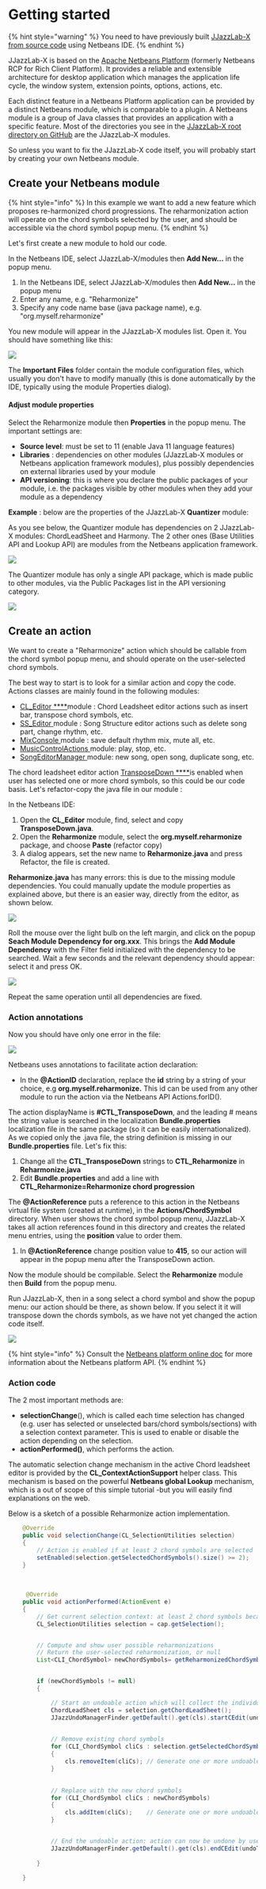 # Getting started

{% hint style="warning" %}
You need to have previously built [JJazzLab-X from source code](build-from-source-code.md) using Netbeans IDE.
{% endhint %}

JJazzLab-X is based on the [Apache Netbeans Platform](https://netbeans.apache.org/kb/docs/platform.html) \(formerly Netbeans RCP for Rich Client Platform\). It provides a reliable and extensible architecture for desktop application which manages the application life cycle, the window system, extension points, options, actions, etc.

Each distinct feature in a Netbeans Platform application can be provided by a distinct Netbeans module, which is comparable to a plugin. A Netbeans module is a group of Java classes that provides an application with a specific feature. Most of the directories you see in the [JJazzLab-X root directory on GitHub](https://github.com/jjazzboss/JJazzLab-X) are the JJazzLab-X modules.

So unless you want to fix the JJazzLab-X code itself, you will probably start by creating your own Netbeans module. 

## Create your Netbeans module

{% hint style="info" %}
In this example we want to add a new feature which proposes re-harmonized chord progressions. The reharmonization action will operate on the chord symbols selected by the user, and should be accessible via the chord symbol popup menu.
{% endhint %}

Let's first create a new module to hold our code.

In the Netbeans IDE, select JJazzLab-X/modules then **Add New...** in the popup menu.

1. In the Netbeans IDE, select JJazzLab-X/modules then **Add New...** in the popup menu
2. Enter any name, e.g. "Reharmonize"
3. Specify any code name base \(java package name\), e.g. "org.myself.reharmonize"

You new module will appear in the JJazzLab-X modules list. Open it. You should have something like this:

![](.gitbook/assets/2021-05-30-18_38_20-window.png)

The **Important Files** folder contain the module configuration files, which usually you don't have to modify manually \(this is done automatically by the IDE, typically using the module Properties dialog\). 

#### Adjust module properties

Select the Reharmonize module then **Properties** in the popup menu. The important settings are:

* **Source level**: must be set to 11 \(enable Java 11 language features\)
* **Libraries** : dependencies on other modules \(JJazzLab-X modules or Netbeans application framework modules\), plus possibly dependencies on external libraries used by your module
* **API versioning**: this is where you declare the public packages of your module, i.e. the packages visible by other modules when they add your module as a dependency

**Example** : below are the properties of the JJazzLab-X **Quantizer** module:

As you see below, the Quantizer module has dependencies on 2 JJazzLab-X modules: ChordLeadSheet and Harmony. The 2 other ones \(Base Utilities API and Lookup API\) are modules from the Netbeans application framework.

![](.gitbook/assets/2021-05-30-20_17_59-window.png)

The Quantizer module has only a single API package, which is made public to other modules, via the Public Packages list in the API versioning category.

![](.gitbook/assets/2021-05-30-20_18_34-window.png)

## Create an action

We want to create a "Reharmonize" action which should be callable from the chord symbol popup menu, and should operate on the user-selected chord symbols. 

The best way to start is to look for a similar action and copy the code. Actions classes are mainly found in the following modules:

* [CL\_Editor ****](https://github.com/jjazzboss/JJazzLab-X/tree/master/CL_Editor/src/org/jjazz/ui/cl_editor)module : Chord Leadsheet editor actions such as insert bar, transpose chord symbols, etc.
* [SS\_Editor ](https://github.com/jjazzboss/JJazzLab-X/tree/master/SS_Editor/src/org/jjazz/ui/ss_editor)module : Song Structure editor actions such as delete song part, change rhythm, etc.
* [MixConsole ](https://github.com/jjazzboss/JJazzLab-X/tree/master/MixConsole/src/org/jjazz/ui/mixconsole)module : save default rhythm mix, mute all, etc.
* [MusicControlActions ](https://github.com/jjazzboss/JJazzLab-X/tree/master/MusicControlActions/src/org/jjazz/ui/musiccontrolactions)module: play, stop, etc. 
* [SongEditorManager ](https://github.com/jjazzboss/JJazzLab-X/tree/master/SongEditorManager/src/org/jjazz/songeditormanager)module: new song, open song, duplicate song, etc.

The chord leadsheet editor action [TransposeDown ****](https://github.com/jjazzboss/JJazzLab-X/blob/master/CL_Editor/src/org/jjazz/ui/cl_editor/actions/TransposeDown.java)is enabled when user has selected one or more chord symbols, so this could be our code basis. Let's refactor-copy the java file in our module :

In the Netbeans IDE:

1. Open the **CL\_Editor** module, find, select and copy **TransposeDown.java**. 
2. Open the **Reharmonize** module, select the **org.myself.reharmonize** package, and choose **Paste** \(refactor copy\)
3. A dialog appears, set the new name to **Reharmonize.java** and press Refactor, the file is created.

**Reharmonize.java** has many errors: this is due to the missing module dependencies. You could manually update the module properties as explained above, but there is an easier way, directly from the editor, as shown below.

![](.gitbook/assets/2021-05-30-21_46_05-window.png)

Roll the mouse over the light bulb on the left margin, and click on the popup **Seach Module Dependency for org.xxx**.  This brings the **Add Module Dependency** with the Filter field initialized with the dependency to be searched. Wait a few seconds and the relevant dependency should appear: select it and press OK.

![](.gitbook/assets/2021-05-30-21_51_42-window.png)

Repeat the same operation until all dependencies are fixed. 

### Action annotations

Now you should have only one error in the file:

![](.gitbook/assets/2021-05-30-21_59_36-window.png)

Netbeans uses annotations to facilitate action declaration: 

* In the **@ActionID** declaration, replace the **id** string by a string of your choice, e.g **org.myself.reharmonize.** This id can be used from any other module to run the action via the Netbeans API Actions.forID\(\).

The action displayName is **\#CTL\_TransposeDown**, and the leading \# means the string value is searched in the localization **Bundle.properties** localization file in the same package \(so it can be easily internationalized\). As we copied only the .java file, the string definition is missing in our **Bundle.properties** file. Let's fix this:

1. Change all the **CTL\_TransposeDown** strings to **CTL\_Reharmonize** in **Reharmonize.java**
2. Edit **Bundle.properties** and add a line with **CTL\_Reharmonize=Reharmonize chord progression**

The **@ActionReference** puts a reference to this action in the Netbeans virtual file system \(created at runtime\), in the **Actions/ChordSymbol** directory. When user shows the chord symbol popup menu, JJazzLab-X takes all action references found in this directory and creates the related menu entries, using the **position** value to order them.

1. In **@ActionReference** change position value to **415**, so our action will appear in the popup menu after the TransposeDown action.

Now the module should be compilable. Select the **Reharmonize** module then **Build** from the popup menu.

Run JJazzLab-X, then in a song select a chord symbol and show the popup menu: our action should be there, as shown below. If you select it it will transpose down the chords symbols, as we have not yet changed the action code itself.

![](.gitbook/assets/2021-05-30-22_37_52-window.png)

{% hint style="info" %}
Consult the [Netbeans platform online doc](https://netbeans.apache.org/kb/docs/platform/) for more information about the Netbeans platform API.
{% endhint %}

### Action code

The 2 most important methods are:

* **selectionChange**\(\), which is called each time selection has changed \(e.g. user has selected or unselected bars/chord symbols/sections\) with a selection context parameter. This is used to enable or disable the action depending on the selection.
* **actionPerformed\(\)**, which performs the action. 

The automatic selection change mechanism in the active Chord leadsheet editor is provided by the **CL\_ContextActionSupport** helper class.  This mechanism is based on the powerful **Netbeans global Lookup** mechanism, which is a out of scope of this simple tutorial -but you will easily find explanations on the web. 

Below is a sketch of a possible Reharmonize action implementation.

```java
    @Override
    public void selectionChange(CL_SelectionUtilities selection)
    {
        // Action is enabled if at least 2 chord symbols are selected
        setEnabled(selection.getSelectedChordSymbols().size() >= 2);
    }
 
  
   
     @Override
    public void actionPerformed(ActionEvent e)
    {
        // Get current selection context: at least 2 chord symbols because of our selectionChange() implementation
        CL_SelectionUtilities selection = cap.getSelection();


        // Compute and show user possible reharmonizations
        // Return the user-selected reharmonization, or null
        List<CLI_ChordSymbol> newChordSymbols= getReharmonizedChordSymbols(selection.getSelectedChordSymbols());


        if (newChordSymbols != null)
        {

            // Start an undoable action which will collect the individual undoable edits
            ChordLeadSheet cls = selection.getChordLeadSheet();
            JJazzUndoManagerFinder.getDefault().get(cls).startCEdit(undoText);

            
            // Remove existing chord symbols
            for (CLI_ChordSymbol cliCs : selection.getSelectedChordSymbols())
            {
                cls.removeItem(cliCs); // Generate one or more undoable edits
            }

            
            // Replace with the new chord symbols
            for (CLI_ChordSymbol cliCs : newChordSymbols)
            {
                cls.addItem(cliCs);    // Generate one or more undoable edits
            }


            // End the undoable action: action can now be undone by user via the undo/redo UI
            JJazzUndoManagerFinder.getDefault().get(cls).endCEdit(undoText);         
                                                
        }        
               
    }
```



























